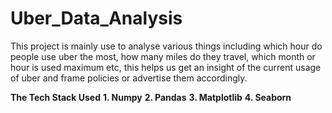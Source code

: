 # Uber_Data_Analysis

This project is mainly use to analyse various things including which hour do people use uber the most, how many miles do they travel, which month or hour is used maximum etc, this helps us get an insight of the current usage of uber and frame policies or advertise them accordingly.

**The Tech Stack Used**
**1. Numpy**
**2. Pandas**
**3. Matplotlib**
**4. Seaborn**
